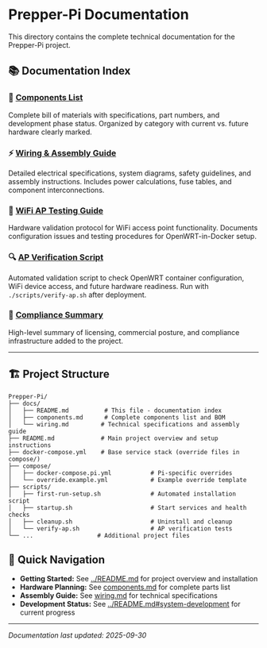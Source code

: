# Prepper-Pi Documentation

This directory contains the complete technical documentation for the Prepper-Pi project.

## 📚 Documentation Index

### 🔧 [Components List](components.md)
Complete bill of materials with specifications, part numbers, and development phase status. Organized by category with current vs. future hardware clearly marked.

### ⚡ [Wiring & Assembly Guide](wiring.md)
Detailed electrical specifications, system diagrams, safety guidelines, and assembly instructions. Includes power calculations, fuse tables, and component interconnections.

### 📡 [WiFi AP Testing Guide](wifi-testing.md)
Hardware validation protocol for WiFi access point functionality. Documents configuration issues and testing procedures for OpenWRT-in-Docker setup.

### 🔍 [AP Verification Script](../scripts/verify-ap.sh)
Automated validation script to check OpenWRT container configuration, WiFi device access, and future hardware readiness. Run with `./scripts/verify-ap.sh` after deployment.

### 🧾 [Compliance Summary](compliance/COMPLIANCE_SUMMARY.md)
High-level summary of licensing, commercial posture, and compliance infrastructure added to the project.

---

## 🏗️ Project Structure

```
Prepper-Pi/
├── docs/
│   ├── README.md          # This file - documentation index
│   ├── components.md      # Complete components list and BOM
│   └── wiring.md         # Technical specifications and assembly guide
├── README.md             # Main project overview and setup instructions
├── docker-compose.yml    # Base service stack (override files in compose/)
├── compose/
│   ├── docker-compose.pi.yml           # Pi-specific overrides
│   └── override.example.yml            # Example override template
├── scripts/
│   ├── first-run-setup.sh              # Automated installation script
│   ├── startup.sh                      # Start services and health checks
│   ├── cleanup.sh                      # Uninstall and cleanup
│   └── verify-ap.sh                    # AP verification tests
└── ...                  # Additional project files
```

## 🚀 Quick Navigation

- **Getting Started:** See [../README.md](../README.md) for project overview and installation
- **Hardware Planning:** See [components.md](components.md) for complete parts list
- **Assembly Guide:** See [wiring.md](wiring.md) for technical specifications
- **Development Status:** See [../README.md#system-development](../README.md#-system-development) for current progress

---

*Documentation last updated: 2025-09-30*

